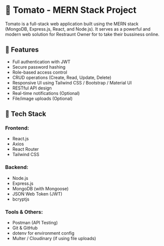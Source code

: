 # 🍅 Tomato - MERN Stack Project

Tomato is a full-stack web application built using the MERN stack (MongoDB, Express.js, React, and Node.js). It serves as a powerful and modern web solution for Restraunt Owner for to take their bussiness online.

## 🚀 Features

- Full authentication with JWT
- Secure password hashing
- Role-based access control
- CRUD operations (Create, Read, Update, Delete)
- Responsive UI using Tailwind CSS / Bootstrap / Material UI
- RESTful API design
- Real-time notifications (Optional)
- File/image uploads (Optional)

## 🧱 Tech Stack

### Frontend:
- React.js
- Axios
- React Router
- Tailwind CSS 

### Backend:
- Node.js
- Express.js
- MongoDB (with Mongoose)
- JSON Web Token (JWT)
- bcryptjs

### Tools & Others:
- Postman (API Testing)
- Git & GitHub
- dotenv for environment config
- Multer / Cloudinary (if using file uploads)
